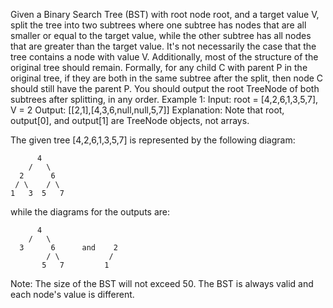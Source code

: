 Given a Binary Search Tree (BST) with root node root, and a target value V, split the tree into two subtrees where one subtree has nodes that are all smaller or equal to the target value, while the other subtree has all nodes that are greater than the target value.  It's not necessarily the case that the tree contains a node with value V.
Additionally, most of the structure of the original tree should remain.  Formally, for any child C with parent P in the original tree, if they are both in the same subtree after the split, then node C should still have the parent P.
You should output the root TreeNode of both subtrees after splitting, in any order.
Example 1:
Input: root = [4,2,6,1,3,5,7], V = 2
Output: [[2,1],[4,3,6,null,null,5,7]]
Explanation:
Note that root, output[0], and output[1] are TreeNode objects, not arrays.

The given tree [4,2,6,1,3,5,7] is represented by the following diagram:

          4
        /   \
      2      6
     / \    / \
    1   3  5   7

while the diagrams for the outputs are:

          4
        /   \
      3      6      and    2
            / \           /
           5   7         1
Note:
The size of the BST will not exceed 50.
The BST is always valid and each node's value is different.
